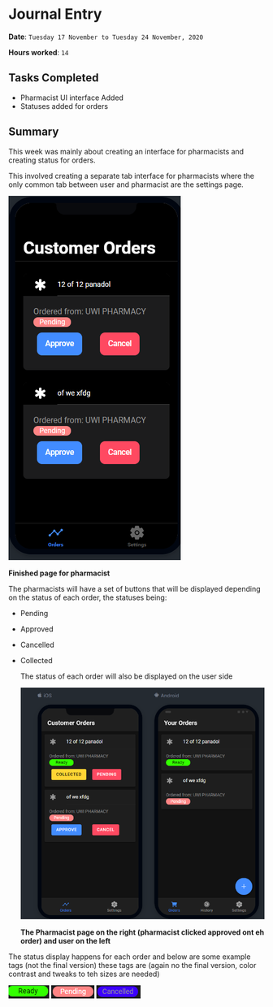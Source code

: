 # Journal Entry

**Date**: `Tuesday 17 November to Tuesday 24 November, 2020`

**Hours worked**: `14`

## Tasks Completed

- Pharmacist UI interface Added
- Statuses added for orders


## Summary

This week was mainly about creating an interface for pharmacists and creating status for orders.

This involved creating a separate tab interface for pharmacists where the only common tab between user and pharmacist are the settings page.

![Pharmacist Intro Page](images/pharmacistpage.png)

**Finished page for pharmacist**

The pharmacists will have a set of buttons that will be displayed depending on the status of each order, the statuses being:
- Pending
- Approved
- Cancelled
- Collected
  
  The status of each order will also be displayed on the user side

  ![User and pharmacist images](images/user%20and%20pharm.png)

  **The Pharmacist page on the right (pharmacist clicked approved ont eh order) and user on the left**

The status display happens for each order and below are some example tags (not the final version) these tags are (again no the final version, color contrast and tweaks to teh sizes are needed)

![status1](images/status1.png)
![status1](images/status2.png)
![status1](images/status3.png)